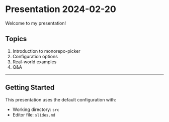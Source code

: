 # Presentation 2024-02-20

Welcome to my presentation!

## Topics

1. Introduction to monorepo-picker
2. Configuration options
3. Real-world examples
4. Q&A

---

## Getting Started

This presentation uses the default configuration with:
- Working directory: `src`
- Editor file: `slides.md`
